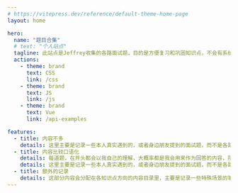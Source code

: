 ```yaml
---
# https://vitepress.dev/reference/default-theme-home-page
layout: home

hero:
  name: "题目合集"
  # text: "个人站点"
  tagline: 此站点是Jeffrey收集的各路面试题，目的是方便复习和巩固知识点，不会有系统完整的知识点，仅是为了快速回顾
  actions:
    - theme: brand
      text: CSS
      link: /css
    - theme: brand
      text: JS
      link: /js
    - theme: brand
      text: Vue
      link: /api-examples

features:
  - title: 内容不多
    details: 这里主要是记录一些本人真实遇到的，或者身边朋友提到的面试题，而不是各路大佬整合的内容，所以内容可能相对较少，但可以确定真的有人考。（后来发现有些自己感觉会考的也想加进来方便自己复习...所以...嘿嘿）
  - title: 内容比较口语化
    details: 每道题，在开头都会以我自己的理解，大概率都是我会用来作为回答的内容，所以可能偏口语化，内容仅供参考，可能有错误，欢迎大佬们提issue告知修改~感谢！
    details: 这里主要是记录一些本人真实遇到的，或者身边朋友提到的面试题，而不是各路大佬整合的内容，所以内容可能相对较少，但可以确定真的有人考。（后来发现有些自己感觉会考的也想加进来方便自己复习...所以...嘿嘿）
  - title: 额外的记录
    details: 这部分内容会分配在各知识点方向的内容目录里，主要是记录一些特殊场景的笔记内容，不一定是面试题，但可以了解一下，免得被考..
---
```


